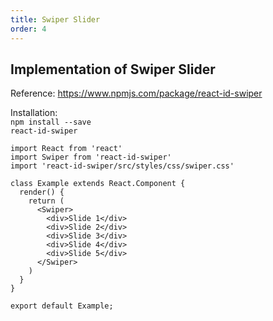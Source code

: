 ```yaml
---
title: Swiper Slider
order: 4
---
```


<h2>Implementation of Swiper Slider</h2>

Reference: https://www.npmjs.com/package/react-id-swiper <br />

Installation: <br />
<code>npm install --save react-id-swiper</code>

```
import React from 'react'
import Swiper from 'react-id-swiper'
import 'react-id-swiper/src/styles/css/swiper.css'

class Example extends React.Component {
  render() {
    return (
      <Swiper>
        <div>Slide 1</div>
        <div>Slide 2</div>
        <div>Slide 3</div>
        <div>Slide 4</div>
        <div>Slide 5</div>
      </Swiper>
    )
  }
}

export default Example;
```
